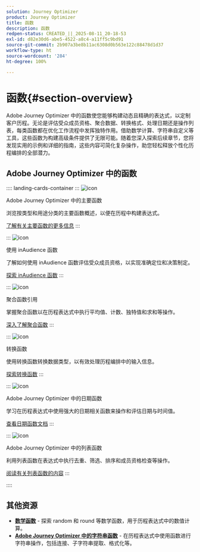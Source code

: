 ```yaml
---
solution: Journey Optimizer
product: Journey Optimizer
title: 函数
description: 函数
redpen-status: CREATED_||_2025-08-11_20-18-53
exl-id: d82e30d6-abe5-4522-a8c4-a11ff5c9bd91
source-git-commit: 2b907a3be8b11ac6308d0b563e122c88478d1d37
workflow-type: ht
source-wordcount: '284'
ht-degree: 100%

---
```


# 函数{#section-overview}

Adobe Journey Optimizer 中的函数使您能够构建动态且精确的表达式，以定制客户历程。无论是评估受众成员资格、聚合数据、转换格式、处理日期还是操作列表，每类函数都在优化工作流程中发挥独特作用。借助数学计算、字符串自定义等工具，这些函数为构建高级条件提供了无限可能。随着您深入探索后续章节，您将发现实用的示例和详细的指南，这些内容可简化复杂操作，助您轻松释放个性化历程编排的全部潜力。

## Adobe Journey Optimizer 中的函数

:::: landing-cards-container
:::
![icon](https://cdn.experienceleague.adobe.com/icons/code-branch.svg)

Adobe Journey Optimizer 中的主要函数

浏览按类型和用途分类的主要函数概述，以便在历程中构建表达式。

[了解有关主要函数的更多信息](../using/building-journeys/expression/functions.md)
:::

:::
![icon](https://cdn.experienceleague.adobe.com/icons/bullseye.svg)

使用 inAudience 函数

了解如何使用 inAudience 函数评估受众成员资格，以实现准确定位和决策制定。

[探索 inAudience 函数](../using/building-journeys/functions/functioninaudience.md)
:::

:::
![icon](https://cdn.experienceleague.adobe.com/icons/chart-line.svg)

聚合函数引用

掌握聚合函数以在历程表达式中执行平均值、计数、独特值和求和等操作。

[深入了解聚合函数](aggregation-landing-page.md)
:::

:::
![icon](https://cdn.experienceleague.adobe.com/icons/exchange-alt.svg)

转换函数

使用转换函数转换数据类型，以有效处理历程编排中的输入信息。

[探索转换函数](conversion-landing-page.md)
:::

:::
![icon](https://cdn.experienceleague.adobe.com/icons/calendar-alt.svg)

Adobe Journey Optimizer 中的日期函数

学习在历程表达式中使用强大的日期相关函数来操作和评估日期与时间值。

[查看日期函数文档](date-landing-page.md)
:::

:::
![icon](https://cdn.experienceleague.adobe.com/icons/list-check.svg)

Adobe Journey Optimizer 中的列表函数

利用列表函数在表达式中执行去重、筛选、排序和成员资格检查等操作。

[阅读有关列表函数的内容](list-landing-page.md)
:::

::::


## 其他资源

- **[数学函数](math-landing-page.md)** - 探索 random 和 round 等数学函数，用于历程表达式中的数值计算。
- **[Adobe Journey Optimizer 中的字符串函数](string-landing-page.md)** - 在历程表达式中使用函数进行字符串操作，包括连接、子字符串提取、格式化等。
